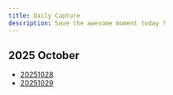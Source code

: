 ```yaml
---
title: Daily Capture
description: Save the awesome moment today !
---
```

## 2025 October 
- [20251028](2025m10/20251028_Daily_Capture.md)
- [20251029](2025m10/20251029_Daily_Capture.md)
